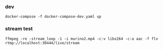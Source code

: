 ### dev
```docker-compose -f docker-compose-dev.yaml up```
### stream test
```ffmpeg -re -stream_loop -1 -i murino2.mp4 -c:v libx264 -c:a aac -f flv rtmp://localhost:30444/live/stream```
